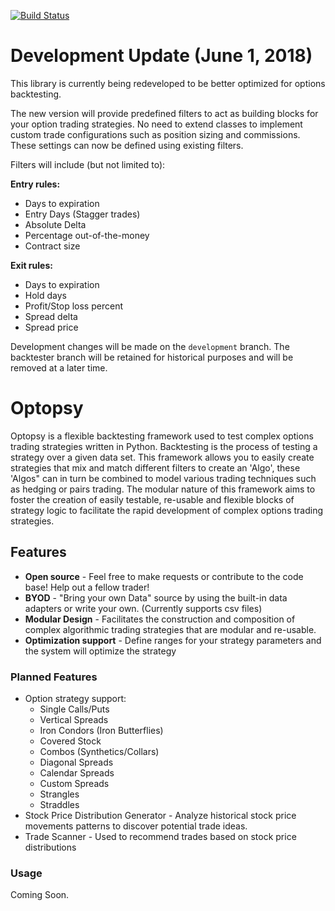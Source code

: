 [![Build Status](https://travis-ci.org/michaelchu/optopsy.svg?branch=master)](https://travis-ci.org/michaelchu/optopsy)

# Development Update (June 1, 2018)

This library is currently being redeveloped to be better optimized for options backtesting. 

The new version will provide predefined filters to act as building blocks for your option trading strategies.
No need to extend classes to implement custom trade configurations such as position sizing and commissions. These
settings can now be defined using existing filters.

Filters will include (but not limited to):

**Entry rules:**
* Days to expiration
* Entry Days (Stagger trades)
* Absolute Delta
* Percentage out-of-the-money
* Contract size

**Exit rules:**
* Days to expiration
* Hold days
* Profit/Stop loss percent
* Spread delta
* Spread price

Development changes will be made on the `development` branch. The backtester branch will be retained for historical
purposes and will be removed at a later time.

# Optopsy

Optopsy is a flexible backtesting framework used to test complex options trading strategies written in Python. 
Backtesting is the process of testing a strategy over a given data set. This framework allows you to easily create 
strategies that mix and match different filters to create an 'Algo', these 'Algos" can in turn be combined to model various
trading techniques such as hedging or pairs trading. 
The modular nature of this framework aims to foster the creation of easily testable, re-usable and flexible blocks of strategy logic to facilitate 
the rapid development of complex options trading strategies.

## Features
* **Open source** - Feel free to make requests or contribute to the code base! Help out a fellow trader!
* **BYOD** - "Bring your own Data" source by using the built-in data adapters or write your own. (Currently supports csv files)
* **Modular Design** - Facilitates the construction and composition of complex algorithmic trading strategies that are modular and re-usable.
* **Optimization support** - Define ranges for your strategy parameters and the system will optimize the strategy

### Planned Features
* Option strategy support:
    * Single Calls/Puts
    * Vertical Spreads
    * Iron Condors (Iron Butterflies)
    * Covered Stock
    * Combos (Synthetics/Collars)
    * Diagonal Spreads
    * Calendar Spreads
    * Custom Spreads
    * Strangles
    * Straddles
 * Stock Price Distribution Generator - Analyze historical stock price movements patterns to discover potential trade ideas.
 * Trade Scanner - Used to recommend trades based on stock price distributions

### Usage

Coming Soon.
